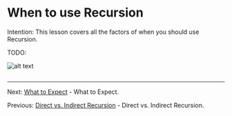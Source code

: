 # When to use Recursion

Intention: This lesson covers all the factors of when you should use Recursion.

TODO:

![alt text](../../etc/recursion/img.png "Img")

```java

```

<hr>

Next: [What to Expect](chapter_5.md "What to Expect") - What to Expect.

Previous: [Direct vs. Indirect Recursion](chapter_3.md "Direct vs. Indirect Recursion") - Direct vs. Indirect Recursion.